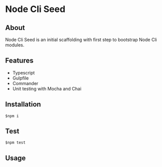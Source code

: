# Node Cli Seed

## About

Node Cli Seed is an initial scaffolding with first step
to bootstrap Node Cli modules.

## Features

- Typescript
- Gulpfile
- Commander
- Unit testing with Mocha and Chai

## Installation

    $npm i

## Test

    $npm test

## Usage
